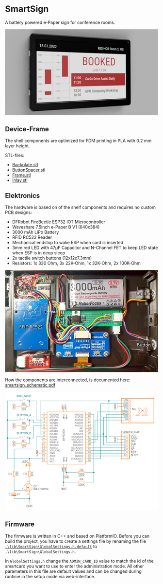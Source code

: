 # SmartSign
A battery powered e-Paper sign for conference rooms.

![](docs/images/smartsign_rendering.jpg)

## Device-Frame
The shell components are optimized for FDM printing in PLA with 0.2 mm layer height.

STL-files:
* [Backplate.stl](stl_files/Backplate.stl)
* [ButtonSpacer.stl](stl_files/ButtonSpacer.stl)
* [Frame.stl](stl_files/Frame.stl)
* [Inlay.stl](stl_files/Inlay.stl)

## Elektronics
The hardware is based on of the shelf components and requires no custom PCB designs:
* DFRobot FireBeetle ESP32 IOT Microcontroller
* Waveshare 7.5inch e-Paper B V1 (640x384)
* 3000 mAh LiPo Battery
* RFID RC522 Reader
* Mechanical endstop to wake ESP when card is inserted
* 3mm red LED with 47µF Capacitor and N-Channel FET to keep LED state when ESP is in deep sleep
* 2x tactile switch buttons (12x12x7.3mm)
* Resistors: 1x 330 Ohm, 3x 22K-Ohm, 1x 32K-Ohm, 2x 100K-Ohm
  
![](docs/images/smartsign_electronics.jpg)

How the components are interconnected, is documented here: [smartsign_schematic.pdf](docs/smartsign_schematic.pdf)

![](docs/images/smartsign_schematic.png)

## Firmware
The firmware is written in C++ and based on PlatformIO. Before you can build the project, you have to create a settings file by renaming the file [`.\lib\SmartSign\GlobalSettings.h.default`](lib/SmartSign/GlobalSettings.h.default) to `.\lib\SmartSign\GlobalSettings.h`. 

In `GlobalSettings.h` change the `ADMIN_CARD_ID` value to match the id of the smartcard you want to use to enter the administration mode. All other parameters in this file are default values and can be changed during runtime in the setup mode via web-interface.


